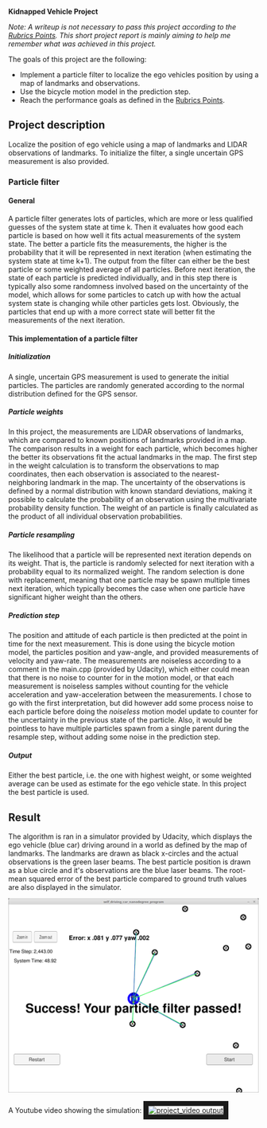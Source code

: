 **Kidnapped Vehicle Project**

_Note: A writeup is not necessary to pass this project according to the [Rubrics Points](https://review.udacity.com/#!/rubrics/747/view). This short project report is mainly aiming to help me remember what was achieved in this project._

The goals of this project are the following:

* Implement a particle filter to localize the ego vehicles position by using a map of landmarks and observations.
* Use the bicycle motion model in the prediction step.
* Reach the performance goals as defined in the [Rubrics Points](https://review.udacity.com/#!/rubrics/747/view).

[//]: # (Image References)
[image1]: ./writeup_images/result.png

## Project description
Localize the position of ego vehicle using a map of landmarks and LIDAR observations of landmarks. To initialize the filter, a single uncertain GPS measurement is also provided.

### Particle filter
#### General
A particle filter generates lots of particles, which are more or less qualified guesses of the system state at time k. Then it evaluates how good each particle is based on how well it fits actual measurements of the system state. The better a particle fits the measurements, the higher is the probability that it will be represented in next iteration (when estimating the system state at time k+1). The output from the filter can either be the best particle or some weighted average of all particles. Before next iteration, the state of each particle is predicted individually, and in this step there is typically also some randomness involved based on the uncertainty of the model, which allows for some particles to catch up with how the actual system state is changing while other particles gets lost. Obviously, the particles that end up with a more correct state will better fit the measurements of the next iteration.

#### This implementation of a particle filter

##### Initialization
A single, uncertain GPS measurement is used to generate the initial particles. The particles are randomly generated according to the normal distribution defined for the GPS sensor.

##### Particle weights
In this project, the measurements are LIDAR observations of landmarks, which are compared to known positions of landmarks provided in a map. The comparison results in a weight for each particle, which becomes higher the better its observations fit the actual landmarks in the map. The first step in the weight calculation is to transform the observations to map coordinates, then each observation is associated to the nearest-neighboring landmark in the map. The uncertainty of the observations is defined by a normal distribution with known standard deviations, making it possible to calculate the probability of an observation using the multivariate probability density function. The weight of an particle is finally calculated as the product of all individual observation probabilities.

##### Particle resampling
The likelihood that a particle will be represented next iteration depends on its weight. That is, the particle is randomly selected for next iteration with a probability equal to its normalized weight. The random selection is done with replacement, meaning that one particle may be spawn multiple times next iteration, which typically becomes the case when one particle have significant higher weight than the others.

##### Prediction step
The position and attitude of each particle is then predicted at the point in time for the next measurement. This is done using the bicycle motion model, the particles position and yaw-angle, and provided measurements of velocity and yaw-rate. The measurements are noiseless according to a comment in the main.cpp (provided by Udacity), which either could mean that there is no noise to counter for in the motion model, or that each measurement is noiseless samples without counting for the vehicle acceleration and yaw-acceleration between the measurements. I chose to go with the first interpretation, but did however add some process noise to each particle before doing the _noiseless_ motion model update to counter for the uncertainty in the previous state of the particle. Also, it would be pointless to have multiple particles spawn from a single parent during the resample step, without adding some noise in the prediction step.

##### Output
Either the best particle, i.e. the one with highest weight, or some weighted average can be used as estimate for the ego vehicle state. In this project the best particle is used.

## Result
The algorithm is ran in a simulator provided by Udacity, which displays the ego vehicle (blue car) driving around in a world as defined by the map of landmarks. The landmarks are drawn as black x-circles and the actual observations is the green laser beams. The best particle position is drawn as a blue circle and it's observations are the blue laser beams. The root-mean squared error of the best particle compared to ground truth values are also displayed in the simulator.

![alt text][image1]

A Youtube video showing the simulation:
<a href="http://www.youtube.com/watch?feature=player_embedded&v=l-a4iq9fqRs" target="_blank"><img src="http://img.youtube.com/vi/l-a4iq9fqRs/0.jpg" alt="project_video output" width="640" height="360" border="10" /></a>
